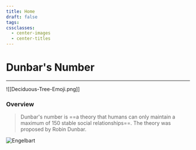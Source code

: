 ```yaml
---
title: Home
draft: false
tags: 
cssclasses:
  - center-images
  - center-titles
---
```

# Dunbar's Number
---
![[Deciduous-Tree-Emoji.png]]


### Overview
> Dunbar's number is ==a theory that humans can only maintain a maximum of 150 stable social relationships==. The theory was proposed by Robin Dunbar.

![Engelbart](https://upload.wikimedia.org/wikipedia/commons/a/a8/DunbarsNumber.png)
